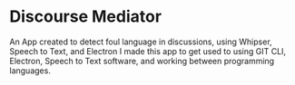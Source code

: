 # Discourse Mediator
An App created to detect foul language in discussions, using Whipser, Speech to Text, and Electron
I made this app to get used to using GIT CLI, Electron, Speech to Text software, and working between programming languages.